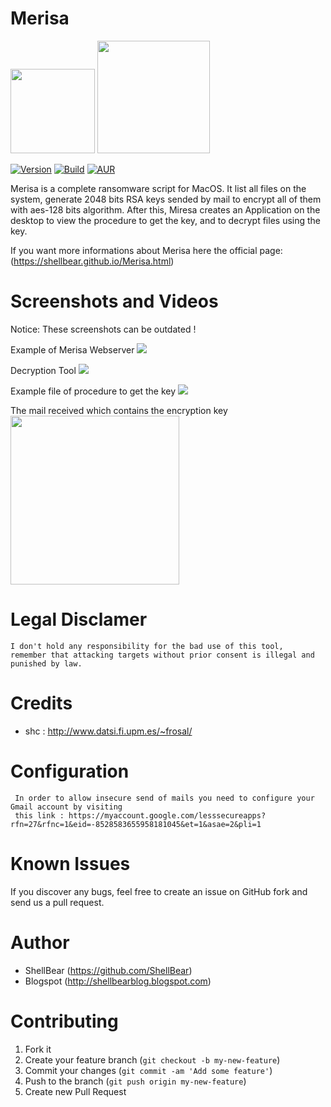 Merisa
=

<img src="http://i.imgur.com/keNyJQX.png" width="135"> <img src="http://freevector.co/wp-content/uploads/2014/04/49703-dollar-money-sign-on-locked-padlock-security-symbol.png" width="180"> 


[![Version](https://img.shields.io/badge/MIRESA-1.0-brightgreen.svg?maxAge=259200)]()
[![Build](https://img.shields.io/badge/Supported_OS-macOS-orange.svg)]()
[![AUR](https://img.shields.io/aur/license/yaourt.svg)]()


Merisa is a complete ransomware script for MacOS. It list all files on the system, generate 2048 bits RSA keys sended by mail to encrypt all of them with aes-128 bits algorithm. After this, Miresa creates an Application on the desktop to view the procedure to get the key, and to decrypt files using the key.

If you want more informations about Merisa here the official page: (https://shellbear.github.io/Merisa.html)


Screenshots and Videos
=
Notice: These screenshots can be outdated ! 

Example of Merisa Webserver
![](https://media.giphy.com/media/l0Iyi42GzSIDmL1oA/giphy.gif)

Decryption Tool
![](http://i.imgur.com/pjMCjtf.png)

Example file of procedure to get the key
![](http://i.imgur.com/cE49sZM.png)

The mail received which contains the encryption key
<img src="http://i.imgur.com/krxLliV.jpg" width="270">


Legal Disclamer
=
    I don't hold any responsibility for the bad use of this tool,
    remember that attacking targets without prior consent is illegal and punished by law.


Credits
=
- shc : http://www.datsi.fi.upm.es/~frosal/


Configuration 
=
     In order to allow insecure send of mails you need to configure your Gmail account by visiting  
     this link : https://myaccount.google.com/lesssecureapps?rfn=27&rfnc=1&eid=-8528583655958181045&et=1&asae=2&pli=1


Known Issues
=

If you discover any bugs, feel free to create an issue on GitHub fork and
send us a pull request.


Author
=

* ShellBear (https://github.com/ShellBear)
* Blogspot (http://shellbearblog.blogspot.com)


Contributing
=

1. Fork it
2. Create your feature branch (`git checkout -b my-new-feature`)
3. Commit your changes (`git commit -am 'Add some feature'`)
4. Push to the branch (`git push origin my-new-feature`)
5. Create new Pull Request
